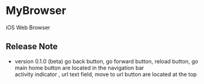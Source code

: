 # MyBrowser
iOS Web Browser

## Release Note
- version 0.1.0 (beta)
  go back button, go forward button, reload button, go main home button are located in the navigation bar<br>
  activity indicator , url text field, move to url button are located at the top
  
